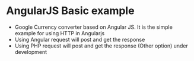 # AngularJS Basic example

 * Google Currency converter based on Angular JS. It is the simple example for using HTTP in Angularjs
 * Using Angular request will post and get the response
 * Using PHP request will post and get the response (Other option) under development
 



